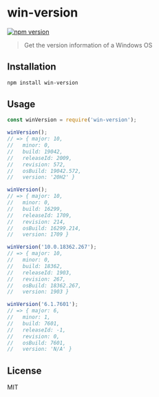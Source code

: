 # win-version

[![npm version](https://img.shields.io/npm/v/win-version.svg)](https://www.npmjs.com/package/win-version)

> Get the version information of a Windows OS

## Installation

```sh
npm install win-version
```

## Usage

```js
const winVersion = require('win-version');

winVersion();
// => { major: 10,
//   minor: 0,
//   build: 19042,
//   releaseId: 2009,
//   revision: 572,
//   osBuild: 19042.572,
//   version: '20H2' }

winVersion();
// => { major: 10,
//   minor: 0,
//   build: 16299,
//   releaseId: 1709,
//   revision: 214,
//   osBuild: 16299.214,
//   version: 1709 }

winVersion('10.0.18362.267');
// => { major: 10,
//   minor: 0,
//   build: 18362,
//   releaseId: 1903,
//   revision: 267,
//   osBuild: 18362.267,
//   version: 1903 }

winVersion('6.1.7601');
// => { major: 6,
//   minor: 1,
//   build: 7601,
//   releaseId: -1,
//   revision: 0,
//   osBuild: 7601,
//   version: 'N/A' }
```

## License

MIT
